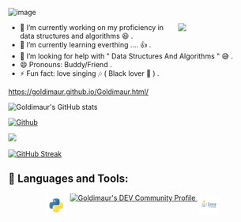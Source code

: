
![image](https://user-images.githubusercontent.com/68438216/118367356-a44f3480-b5be-11eb-9923-14253561b6c3.png)


<a href="https://myoctocat.dev/@Goldimaur/octocat">
  <img align="right" src="https://user-images.githubusercontent.com/6764957/101532175-1cda1580-39cf-11eb-92fc-8466f97122fc.png" width=160 />
</a>

- 🔭 I’m currently working on my proficiency in data structures and algorithms 😆 .
- 🌱 I’m currently learning everthing .... 👍 . 
- 🤔 I’m looking for help with " Data Structures And Algorithms " 	😅 .
- 😄 Pronouns: Buddy/Friend . 
- ⚡ Fun fact: love singing 	🎶 ( Black lover 🖤 ) . 

https://goldimaur.github.io/Goldimaur.html/

![Goldimaur's GitHub stats](https://github-readme-stats.vercel.app/api?username=Goldimaur&theme=dark&show_icons=true)

[![Github](https://img.shields.io/github/followers/Goldimaur?label=Follow&style=social)](https://github.com/Goldimaur)

![](https://visitor-badge.laobi.icu/badge?page_id=Goldimaur.Goldimaur)

[![GitHub Streak](https://github-readme-streak-stats.herokuapp.com/?user=DenverCoder1&theme=dark)](https://git.io/streak-stats)



## 🧰 Languages and Tools:
<p align="center">
  
<img src="https://raw.githubusercontent.com/github/explore/80688e429a7d4ef2fca1e82350fe8e3517d3494d/topics/python/python.png" alt="Python" height="40" style="vertical-align:top; margin:4px">

  <a href="https://dev.to/goldimaur">
  <img src="https://d2fltix0v2e0sb.cloudfront.net/dev-badge.svg" alt="Goldimaur's DEV Community Profile" height="40" width="40">
</a>
  
  
<img src="https://raw.githubusercontent.com/github/explore/80688e429a7d4ef2fca1e82350fe8e3517d3494d/topics/java/java.png" alt="VS Code" height="40" style="vertical-align:top; margin:4px">
</p>






